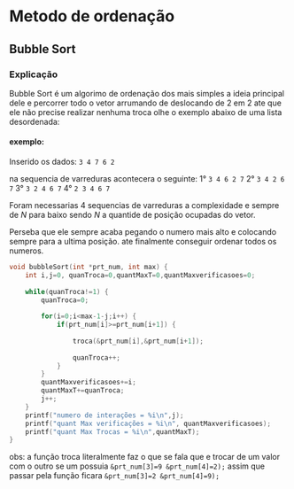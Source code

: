 # Metodo de ordenação

## Bubble Sort

### Explicação

Bubble Sort é um algorimo de ordenação dos mais simples a ideia principal dele e percorrer todo o vetor arrumando de deslocando de 2 em 2 ate que ele não precise realizar nenhuma troca olhe o exemplo abaixo de uma lista desordenada:

#### exemplo:

Inserido os dados: `3 4 7 6 2`

na sequencia de varreduras acontecera o seguinte:
1° `3 4 6 2 7`
2° `3 4 2 6 7`
3° `3 2 4 6 7`
4° `2 3 4 6 7`

Foram necessarias 4 sequencias de varreduras a complexidade e sempre de _N_ para baixo sendo _N_ a quantide de posição ocupadas do vetor.

Perseba que ele sempre acaba pegando o numero mais alto e colocando sempre para a ultima posição. ate finalmente conseguir ordenar todos os numeros.

```c
void bubbleSort(int *prt_num, int max) {
	int i,j=0, quanTroca=0,quantMaxT=0,quantMaxverificasoes=0;
	
	while(quanTroca!=1) {
		quanTroca=0;
		
		for(i=0;i<max-1-j;i++) {
			if(prt_num[i]>=prt_num[i+1]) {
					
				troca(&prt_num[i],&prt_num[i+1]);
				
				quanTroca++;
			}
		}
		quantMaxverificasoes+=i;
		quantMaxT+=quanTroca;
		j++;
	}
	printf("numero de interações = %i\n",j);
	printf("quant Max verificações = %i\n", quantMaxverificasoes);
	printf("quant Max Trocas = %i\n",quantMaxT);
}
```

obs: a função troca literalmente faz o que se fala que e trocar de um valor com o outro se um possuia `&prt_num[3]=9 &prt_num[4]=2);` assim que passar pela função ficara `&prt_num[3]=2 &prt_num[4]=9);` 




